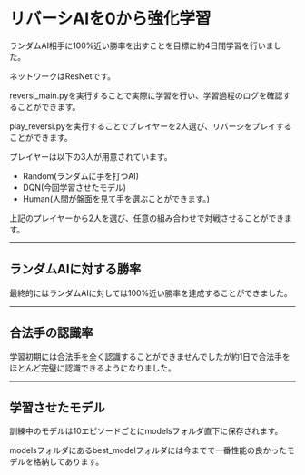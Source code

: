 <h1>リバーシAIを0から強化学習</h1>
<p>ランダムAI相手に100%近い勝率を出すことを目標に約4日間学習を行いました。</p>
<p>ネットワークはResNetです。</p>
<p>reversi_main.pyを実行することで実際に学習を行い、学習過程のログを確認することができます。</p>
<p>play_reversi.pyを実行することでプレイヤーを2人選び、リバーシをプレイすることができます。</p>
<p>プレイヤーは以下の3人が用意されています。</p>
<ul>
<li>Random(ランダムに手を打つAI)</li>
<li>DQN(今回学習させたモデル)</li>
<li>Human(人間が盤面を見て手を選ぶことができます。)</li>
</ul>
<p>上記のプレイヤーから2人を選び、任意の組み合わせで対戦させることができます。</p>
<hr>

<h2>ランダムAIに対する勝率</h2>
<p>最終的にはランダムAIに対しては100%近い勝率を達成することができました。</p>
<hr>

<h2>合法手の認識率</h2>
<p>学習初期には合法手を全く認識することができませんでしたが約1日で合法手をほとんど完璧に認識できるようになりました。</p>

<hr>
<h2>学習させたモデル</h2>
<p>訓練中のモデルは10エピソードごとにmodelsフォルダ直下に保存されます。</p>
<p>modelsフォルダにあるbest_modelフォルダには今までで一番性能の良かったモデルを格納してあります。</p>